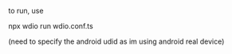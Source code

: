 to run, use

npx wdio run wdio.conf.ts

(need to specify the android udid as im using android real device)